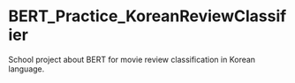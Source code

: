 # BERT_Practice_KoreanReviewClassifier
School project about BERT for movie review classification in Korean language.
